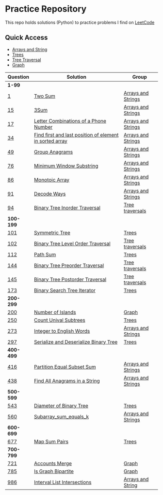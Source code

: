 # Practice Repository
This repo holds solutions (Python) to practice problems I find on [LeetCode](https://leetcode.com/)

## Quick Access
* [Arrays and String](arrays_and_strings)
* [Trees](trees)
* [Tree Traversal](trees/traversal)
* [Graph](graph)

Question | Solution | Group
--- | --- | --- 
**1-99**|
[1](https://leetcode.com/problems/two-sum/) | [Two Sum](arrays_and_strings/two_sum.py) | [Arrays and Strings](arrays_and_strings)
[15](https://leetcode.com/problems/3sum/) | [3Sum](arrays_and_strings/3sum.py) | [Arrays and Strings](arrays_and_strings)
[17](https://leetcode.com/problems/letter-combinations-of-a-phone-number/) | [Letter Combinations of a Phone Number](arrays_and_strings/letter_combinations_of_a_phone_number.py) | [Arrays and Strings](arrays_and_strings)
[34](https://leetcode.com/problems/find-first-and-last-position-of-element-in-sorted-array/) | [Find first and last position of element in sorted array](arrays_and_strings/find_first_and_last_position_of_element_in_sorted_array.py) | [Arrays and Strings](arrays_and_strings)
[49](https://leetcode.com/problems/group-anagrams/) | [Group Anagrams](arrays_and_strings/group_anagrams.py) | [Arrays and Strings](arrays_and_strings)
[76](https://leetcode.com/problems/minimum-window-substring/) | [Minimum Window Substring](arrays_and_strings/minium_window_substring.py) | [Arrays and Strings](arrays_and_strings)
[86](https://leetcode.com/problems/monotonic-array/) | [Monotoic Array](arrays_and_strings/monotonic_array.py) | [Arrays and Strings](arrays_and_strings)
[91](https://leetcode.com/problems/decode-ways/) | [Decode Ways](arrays_and_strings/decode_ways.py) | [Arrays and Strings](arrays_and_strings)
[94](https://leetcode.com/problems/binary-tree-inorder-traversal/) | [Binary Tree Inorder Traversal](trees/traversal/inorder.py) | [Tree traversals](trees/traversal)
**100-199**|
[101](https://leetcode.com/problems/symmetric-tree/) | [Symmetric Tree](trees/symmetric_tree.py) | [Trees](trees)
[102](https://leetcode.com/problems/binary-tree-level-order-traversal/) | [Binary Tree Level Order Traversal](trees/traversal/levelorder.py) | [Tree traversals](trees/traversal)
[112](https://leetcode.com/problems/path-sum/) | [Path Sum](trees/pathsum.py) | [Trees](trees)
[144](https://leetcode.com/problems/binary-tree-preorder-traversal/) | [Binary Tree Preorder Traversal](trees/traversal/preorder.py) | [Tree traversals](trees/traversal)
[145](https://leetcode.com/problems/binary-tree-postorder-traversal/) | [Binary Tree Postorder Traversal](trees/traversal/postorder.py) | [Tree traversals](trees/traversal)
[173](https://leetcode.com/problems/binary-search-tree-iterator/) | [Binary Search Tree Iterator](trees/bst_iterator.py) | [Trees](trees)
**200-299**|
[200](https://leetcode.com/problems/number-of-islands/) | [Number of Islands](arrays_and_strings/number_of_islands.py) | [Graph](graph)
[250](https://leetcode.com/problems/count-unival-subtrees/) | [Count Unival Subtrees](trees/count_unival_trees.py) | [Trees](trees)
[273](https://leetcode.com/problems/integer-to-english-words/) | [Integer to English Words](arrays_and_strings/integer_to_english_words.py) | [Arrays and Strings](arrays_and_strings)
[297](https://leetcode.com/problems/serialize-and-deserialize-binary-tree/) | [Serialize and Deserialize Binary Tree](trees/serialize_deserialize.py) | [Trees](trees)
**400-499**|
[416](https://leetcode.com/problems/partition-equal-subset-sum/) | [Partition Equal Subset Sum](arrays_and_strings/partition_equal_subset_sum.py) | [Arrays and Strings](arrays_and_strings)
[438](https://leetcode.com/problems/find-all-anagrams-in-a-string/) | [Find All Anagrams in a String](arrays_and_strings/find_all_anagrams_in_string.py) | [Arrays and Strings](arrays_and_strings)
**500-599**|
[543](https://leetcode.com/problems/diameter-of-binary-tree/) | [Diameter of Binary Tree](trees/diameter_binary_tree.py) | [Trees](trees)
[560](https://leetcode.com/problems/subarray-sum-equals-k/) | [Subarray_sum_equals_k](arrays_and_strings/subarray_sum_equals_k.py) | [Arrays and Strings](arrays_and_strings)
**600-699**|
[677](https://leetcode.com/problems/map-sum-pairs/) | [Map Sum Pairs](trees/map_sum_pairs.py) | [Trees](trees)
**700-799**|
[721](https://leetcode.com/problems/accounts-merge/) | [Accounts Merge](arrays_and_strings/accounts_merge.py) | [Graph](graph)
[785](https://leetcode.com/problems/is-graph-bipartite/) | [Is Graph Bipartite](arrays_and_strings/bipartite.py) | [Graph](graph)
[986](https://leetcode.com/problems/interval-list-intersections/) | [Interval List Intersections](arrays_and_strings/interval_list_intersections.py) | [Arrays and String](arrays_and_strings)
